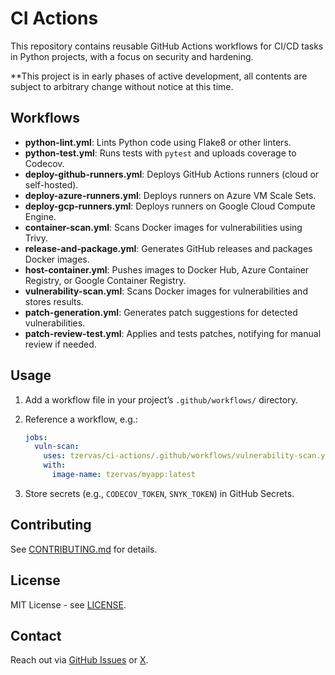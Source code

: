 # CI Actions

This repository contains reusable GitHub Actions workflows for CI/CD tasks in Python projects, with a focus on security and hardening.

**This project is in early phases of active development, all contents are subject to arbitrary change without notice at this time.

## Workflows

- **python-lint.yml**: Lints Python code using Flake8 or other linters.
- **python-test.yml**: Runs tests with `pytest` and uploads coverage to Codecov.
- **deploy-github-runners.yml**: Deploys GitHub Actions runners (cloud or self-hosted).
- **deploy-azure-runners.yml**: Deploys runners on Azure VM Scale Sets.
- **deploy-gcp-runners.yml**: Deploys runners on Google Cloud Compute Engine.
- **container-scan.yml**: Scans Docker images for vulnerabilities using Trivy.
- **release-and-package.yml**: Generates GitHub releases and packages Docker images.
- **host-container.yml**: Pushes images to Docker Hub, Azure Container Registry, or Google Container Registry.
- **vulnerability-scan.yml**: Scans Docker images for vulnerabilities and stores results.
- **patch-generation.yml**: Generates patch suggestions for detected vulnerabilities.
- **patch-review-test.yml**: Applies and tests patches, notifying for manual review if needed.

## Usage

1. Add a workflow file in your project’s `.github/workflows/` directory.
2. Reference a workflow, e.g.:

   ```yaml
   jobs:
     vuln-scan:
       uses: tzervas/ci-actions/.github/workflows/vulnerability-scan.yml@main
       with:
         image-name: tzervas/myapp:latest
   ```

3. Store secrets (e.g., `CODECOV_TOKEN`, `SNYK_TOKEN`) in GitHub Secrets.

## Contributing

See [CONTRIBUTING.md](CONTRIBUTING.md) for details.

## License

MIT License - see [LICENSE](LICENSE).

## Contact

Reach out via [GitHub Issues](https://github.com/tzervas/ci-actions/issues) or [X](https://x.com/vec_wt_tech).
